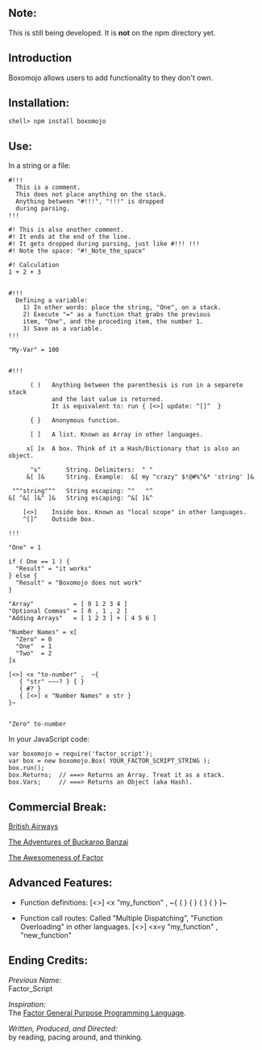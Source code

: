 
Note:
----------

This is still being developed. It is **not** on the npm directory yet.

Introduction
------------
Boxomojo allows users to add functionality to they don't own.

Installation:
-----------------------

    shell> npm install boxomojo

Use:
-----------------------
In a string or a file:

    #!!!
      This is a comment.
      This does not place anything on the stack.
      Anything between "#!!!", "!!!" is dropped
      during parsing.
    !!!

    #! This is also another comment.
    #! It ends at the end of the line.
    #! It gets dropped during parsing, just like #!!! !!!
    #! Note the space: "#!_Note_the_space"

    #! Calculation
    1 + 2 + 3


    #!!!
      Defining a variable:
        1) In other words: place the string, "One", on a stack.
        2) Execute "=" as a function that grabs the previous
        item, "One", and the proceding item, the number 1.
        3) Save as a variable.
    !!!

    "My-Var" = 100


    #!!!

          ( )   Anything between the parenthesis is run in a separete stack
                and the last value is returned.
                It is equivalent to: run { [<>] update: ^[]^  }

          { }   Anonymous function.

          [ ]   A list. Known as Array in other languages.

         x[ ]x  A box. Think of it a Hash/Dictionary that is also an object.

          "s"       String. Delimiters:  " "
         &[ ]&      String. Example:  &[ my "crazy" $!@#%^&* 'string' ]&

     "^"string"^"   String escaping: ^"   "^
    &[ ^&[ ]&^ ]&   String escaping: ^&[ ]&^

        [<>]    Inside box. Known as "local scope" in other languages.
        ^[]^    Outside box.

    !!!

    "One" = 1

    if ( One == 1 ) {
      "Result" = "it works"
    } else {
      "Result" = "Boxomojo does not work"
    }

    "Array"           = [ 0 1 2 3 4 ]
    "Optional Commas" = [ 0 , 1 , 2 ]
    "Adding Arrays"   = [ 1 2 3 ] + [ 4 5 6 ]

    "Number Names" = x[
      "Zero" = 0
      "One"  = 1
      "Two"  = 2
    ]x

    [<>] <x "to-number" ,  ~{
       { "str" ~~~? } { }
       { #? }
       { [<>] x "Number Names" x str }
    }~


    "Zero" to-number

In your JavaScript code:


    var boxomojo = require('factor_script');
    var box = new boxomojo.Box( YOUR_FACTOR_SCRIPT_STRING );
    box.run();
    box.Returns;  // ===> Returns an Array. Treat it as a stack.
    box.Vars;     // ===> Returns an Object (aka Hash).



Commercial Break:
-----------------

[British Airways](http://www.youtube.com/watch?v=Yxbgm9Bmkzw)

[The Adventures of Buckaroo Banzai](http://www.youtube.com/watch?feature=player_detailpage&v=8MqJ3iGBdOo#t=24s)

[The Awesomeness of Factor](http://www.youtube.com/watch?v=f_0QlhYlS8g)

<!-- http://www.amazon.com/dp/B00005JKEX/?tag=miniunicom-20 -->


Advanced Features:
-----------------

* Function definitions:
    [<>] <x "my_function" , ~{ { } { } { } { } }~

* Function call routes: Called "Multiple Dispatching", "Function Overloading"
  in other languages.
    [<>] <x=y "my_function" , "new_function"


<!-- ************************************************** -->
<!-- I hope you get cancer and die you socialist swine. -->
<!-- ************************************************** -->

Ending Credits:
--------------

*Previous Name:* <br />
Factor\_Script

*Inspiration:* <br />
The [Factor General Purpose Programming Language](http://factorcode.org/).

*Written, Produced, and Directed:* <br />
by reading, pacing around, and thinking.

